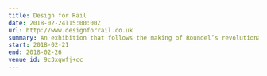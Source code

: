 ```yaml
---
title: Design for Rail
date: 2018-02-24T15:00:00Z
url: http://www.designforrail.co.uk
summary: An exhibition that follows the making of Roundel’s revolutionary identity system for Railfreight. A moving brand ahead of its time.
start: 2018-02-21
end: 2018-02-26
venue_id: 9c3xgwfj+cc
---
```

